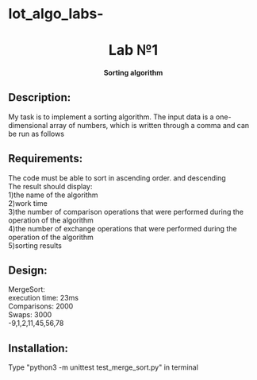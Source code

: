 # Iot_algo_labs-
<h1 align="center">Lab №1</h1> <h4 align="center">Sorting algorithm</h4>
<h2>Description:</h2>
<p>My task is to implement a sorting algorithm. The input data is a one-dimensional array of numbers, which is written through a comma and can be run as follows</p> 

<h2>Requirements:</h2>
<p>The code must be able to sort in ascending order. and descending<br>
The result should display:<br>
1)the name of the algorithm<br>
2)work time<br>
3)the number of comparison operations that were performed during the operation of the algorithm<br>
4)the number of exchange operations that were performed during the operation of the algorithm<br>
5)sorting results</p>

<h2>Design:</h2>
<p>MergeSort:<br>
execution time: 23ms<br>
Comparisons: 2000<br>
Swaps: 3000<br>
-9,1,2,11,45,56,78</p>

<h2>Installation:</h2>
<p>Type "python3 -m unittest test_merge_sort.py" in terminal</p>
